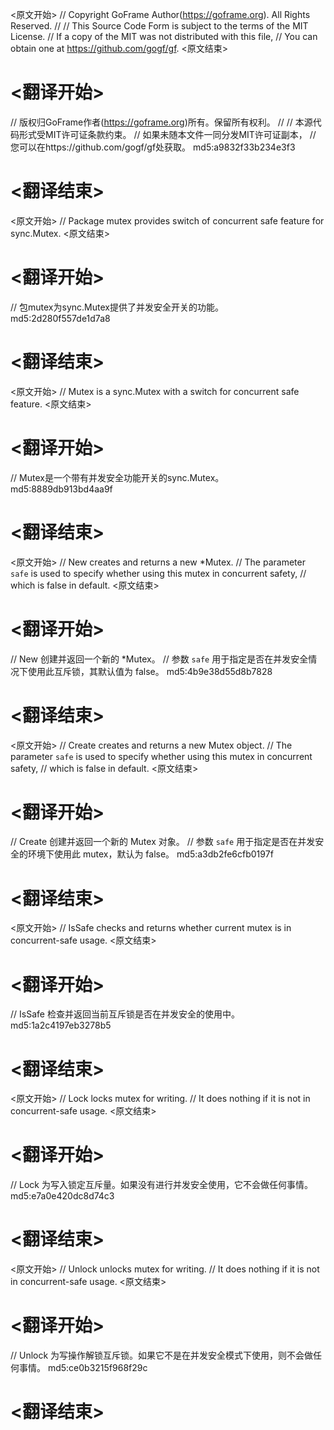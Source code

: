 
<原文开始>
// Copyright GoFrame Author(https://goframe.org). All Rights Reserved.
//
// This Source Code Form is subject to the terms of the MIT License.
// If a copy of the MIT was not distributed with this file,
// You can obtain one at https://github.com/gogf/gf.
<原文结束>

# <翻译开始>
// 版权归GoFrame作者(https://goframe.org)所有。保留所有权利。
//
// 本源代码形式受MIT许可证条款约束。
// 如果未随本文件一同分发MIT许可证副本，
// 您可以在https://github.com/gogf/gf处获取。 md5:a9832f33b234e3f3
# <翻译结束>


<原文开始>
// Package mutex provides switch of concurrent safe feature for sync.Mutex.
<原文结束>

# <翻译开始>
// 包mutex为sync.Mutex提供了并发安全开关的功能。 md5:2d280f557de1d7a8
# <翻译结束>


<原文开始>
// Mutex is a sync.Mutex with a switch for concurrent safe feature.
<原文结束>

# <翻译开始>
// Mutex是一个带有并发安全功能开关的sync.Mutex。 md5:8889db913bd4aa9f
# <翻译结束>


<原文开始>
// New creates and returns a new *Mutex.
// The parameter `safe` is used to specify whether using this mutex in concurrent safety,
// which is false in default.
<原文结束>

# <翻译开始>
// New 创建并返回一个新的 *Mutex。
// 参数 `safe` 用于指定是否在并发安全情况下使用此互斥锁，其默认值为 false。 md5:4b9e38d55d8b7828
# <翻译结束>


<原文开始>
// Create creates and returns a new Mutex object.
// The parameter `safe` is used to specify whether using this mutex in concurrent safety,
// which is false in default.
<原文结束>

# <翻译开始>
// Create 创建并返回一个新的 Mutex 对象。
// 参数 `safe` 用于指定是否在并发安全的环境下使用此 mutex，默认为 false。 md5:a3db2fe6cfb0197f
# <翻译结束>


<原文开始>
// IsSafe checks and returns whether current mutex is in concurrent-safe usage.
<原文结束>

# <翻译开始>
// IsSafe 检查并返回当前互斥锁是否在并发安全的使用中。 md5:1a2c4197eb3278b5
# <翻译结束>


<原文开始>
// Lock locks mutex for writing.
// It does nothing if it is not in concurrent-safe usage.
<原文结束>

# <翻译开始>
// Lock 为写入锁定互斥量。如果没有进行并发安全使用，它不会做任何事情。 md5:e7a0e420dc8d74c3
# <翻译结束>


<原文开始>
// Unlock unlocks mutex for writing.
// It does nothing if it is not in concurrent-safe usage.
<原文结束>

# <翻译开始>
// Unlock 为写操作解锁互斥锁。如果它不是在并发安全模式下使用，则不会做任何事情。 md5:ce0b3215f968f29c
# <翻译结束>

